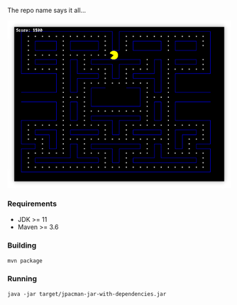 The repo name says it all...

![screenshot](https://github.com/toby1984/jpacman/blob/master/screenshot.png)

### Requirements

* JDK >= 11
* Maven >= 3.6

### Building

    mvn package

### Running

    java -jar target/jpacman-jar-with-dependencies.jar

